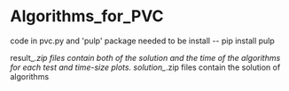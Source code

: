 # Algorithms_for_PVC

code in pvc.py and 'pulp' package needed to be install -- pip install pulp

result_*.zip files contain both of the solution and the time of the algorithms for each test and time-size plots.
solution_*.zip files contain the solution of algorithms
